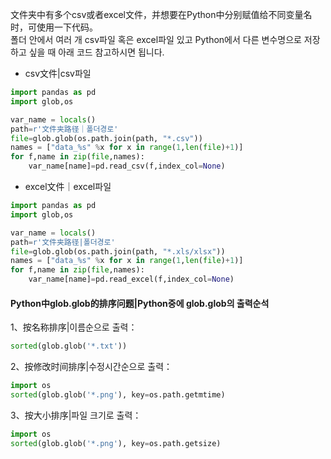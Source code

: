 文件夹中有多个csv或者excel文件，并想要在Python中分别赋值给不同变量名时，可使用一下代码。
<br>폴더 안에서 여러 개 csv파일 혹은 excel파일 있고 Python에서 다른 변수명으로 저장하고 싶을 때 아래 코드 참고하시면 됩니다. 

- csv文件|csv파일
```Python
import pandas as pd
import glob,os

var_name = locals()
path=r'文件夹路径｜폴더경로'
file=glob.glob(os.path.join(path, "*.csv"))
names = ["data_%s" %x for x in range(1,len(file)+1)]
for f,name in zip(file,names):
    var_name[name]=pd.read_csv(f,index_col=None)
```

- excel文件｜excel파일
```Python
import pandas as pd
import glob,os

var_name = locals()
path=r'文件夹路径|폴더경로'
file=glob.glob(os.path.join(path, "*.xls/xlsx"))
names = ["data_%s" %x for x in range(1,len(file)+1)]
for f,name in zip(file,names):
    var_name[name]=pd.read_excel(f,index_col=None)
```

#### Python中glob.glob的排序问题|Python중에 glob.glob의 출력순석
1、按名称排序|이름순으로 출력：
```Python
sorted(glob.glob('*.txt'))
```
2、按修改时间排序|수정시간순으로 출력：
```Python
import os
sorted(glob.glob('*.png'), key=os.path.getmtime)
```
3、按大小排序|파일 크기로 출력：
```Python
import os
sorted(glob.glob('*.png'), key=os.path.getsize)
```
